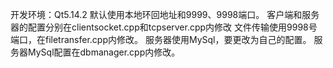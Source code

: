 开发环境：Qt5.14.2
默认使用本地环回地址和9999、9998端口。
客户端和服务器的配置分别在clientsocket.cpp和tcpserver.cpp内修改
文件传输使用9998号端口，在filetransfer.cpp内修改。 服务器使用MySql，要更改为自己的配置。
服务器MySql配置在dbmanager.cpp内修改。
